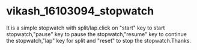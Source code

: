 # vikash_16103094_stopwatch
It is a simple stopwatch with split/lap.click on "start" key to start stopwatch,"pause" key to pause the stopwatch,"resume" key to continue the stopwatch,"lap" key for split and "reset" to stop the stopwatch.Thanks. 
